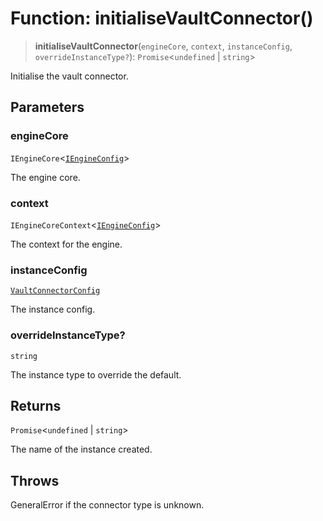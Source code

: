 # Function: initialiseVaultConnector()

> **initialiseVaultConnector**(`engineCore`, `context`, `instanceConfig`, `overrideInstanceType?`): `Promise`\<`undefined` \| `string`\>

Initialise the vault connector.

## Parameters

### engineCore

`IEngineCore`\<[`IEngineConfig`](../interfaces/IEngineConfig.md)\>

The engine core.

### context

`IEngineCoreContext`\<[`IEngineConfig`](../interfaces/IEngineConfig.md)\>

The context for the engine.

### instanceConfig

[`VaultConnectorConfig`](../type-aliases/VaultConnectorConfig.md)

The instance config.

### overrideInstanceType?

`string`

The instance type to override the default.

## Returns

`Promise`\<`undefined` \| `string`\>

The name of the instance created.

## Throws

GeneralError if the connector type is unknown.
